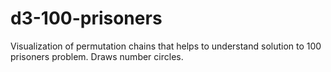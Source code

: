 # d3-100-prisoners
Visualization of permutation chains that helps to understand solution to 100 prisoners problem. Draws number circles.

